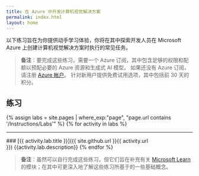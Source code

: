 ```yaml
---
title: 在 Azure 中开发计算机视觉解决方案
permalink: index.html
layout: home
---
```


以下练习旨在为你提供动手学习体验，你将在其中探索开发人员在 Microsoft Azure 上创建计算机视觉解决方案时执行的常见任务。

> **备注**：要完成这些练习，需要一个 Azure 订阅，其中包含足够的权限和配额以预配必要的 Azure 资源和生成式 AI 模型。 如果还没有 Azure 订阅，请注册 [Azure 帐户](https://azure.microsoft.com/free)。 针对新用户提供免费试用选项，其中包括前 30 天的积分。

## 练习

{% assign labs = site.pages | where_exp:"page", "page.url contains '/Instructions/Labs'" %} {% for activity in labs  %}
<hr>
### [{{ activity.lab.title }}]({{ site.github.url }}{{ activity.url }}) {{activity.lab.description}} {% endfor %}

> **备注**：虽然可以自行完成这些练习，但它们旨在补充有关 [Microsoft Learn](https://learn.microsoft.com/training/paths/create-computer-vision-solutions-azure-ai/) 的模块；在其中可更深入地了解这些练习所基于的一些基础概念。
